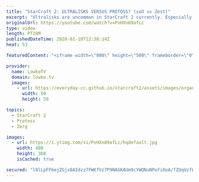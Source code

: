 ```yaml
---
title: "StarCraft 2: ULTRALISKS VERSUS PROTOSS? (soO vs Zest)"
excerpt: "Ultralisks are uncommon in StarCraft 2 currently. Especially in the Zerg versus Protoss matchup we barely ever see Ultras simply because Protoss has many different counters available to deal with them. In this professional match between Zest and soO, soO gets a solid advantage by focusing on Swarm Hosts"
originalUrl: https://youtube.com/watch?v=PvHXn89afLc
type: video
length: PT28M
publishedDateTime: 2020-01-10T12:38:14Z
heat: 53

featuredContent: "<iframe width=\"800\" height=\"500\" frameborder=\"0\" src=\"https://www.youtube.com/embed/PvHXn89afLc\" allow=\"accelerometer; autoplay; encrypted-media; gyroscope; picture-in-picture\" allowfullscreen></iframe>"

provider:
  name: LowkoTV
  domain: lowko.tv
  images:
    - url: https://everyday-cc.github.io/starcraft2/assets/images/organizations/lowko.tv-50x50.jpg
      width: 50
      height: 50

topics:
  - StarCraft 2
  - Protoss
  - Zerg

images:
  - url: https://i.ytimg.com/vi/PvHXn89afLc/hqdefault.jpg
    width: 480
    height: 360
    isCached: true

secured: "l8lLpFF6ejZGjx8AIdzz7FWKfVz7P9NAGKAUm9cYWQNuNPofiOoA/fZUqUzfLiTS6VTTamXcV8xBeBc8Tayw8hv3V5cRUE6zTiAHbi9Usy5wrAHHiOaRILaOJeMXUz7FvJtzVMPJ4f++CUOo647cZsRN8479T8yyGlJ5kanLRd/r0lJM/Dsd9fbz70CJ5L2X3xf3cvsMcHHWqOlKNmrOvp/DIJKe4ZNRONK5vmGcZGZQ7Nd8xomUUbHXyyRboAjE6yAOUxPr3rbFHYcFjScMQMHelpONFGCRVaPaO2cXA8ej92zLieezzQy7nW7omGmZ+t8JxWXPIqOjkUhrcOu07uv1YgXWs7chJWfsrdIX2Qmt4t8UwMwbgpvp52tTMoAwc866nvALFn/toYdFHI4HiL3fwrO5HctYLdd7fMHhSrXA4iPVQN3nnVxyfCMq7+0x;0SyK1pQ58y1pbbDK6WU0FQ=="
---
```


